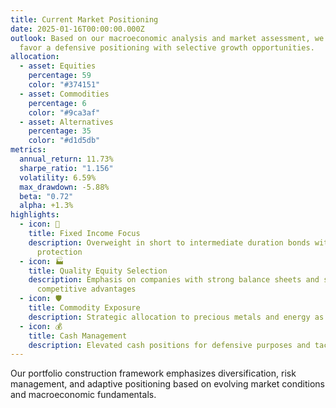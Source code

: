 ```yaml
---
title: Current Market Positioning
date: 2025-01-16T00:00:00.000Z
outlook: Based on our macroeconomic analysis and market assessment, we currently
  favor a defensive positioning with selective growth opportunities.
allocation:
  - asset: Equities
    percentage: 59
    color: "#374151"
  - asset: Commodities
    percentage: 6
    color: "#9ca3af"
  - asset: Alternatives
    percentage: 35
    color: "#d1d5db"
metrics:
  annual_return: 11.73%
  sharpe_ratio: "1.156"
  volatility: 6.59%
  max_drawdown: -5.88%
  beta: "0.72"
  alpha: +1.3%
highlights:
  - icon: 🏦
    title: Fixed Income Focus
    description: Overweight in short to intermediate duration bonds with inflation
      protection
  - icon: 🏭
    title: Quality Equity Selection
    description: Emphasis on companies with strong balance sheets and sustainable
      competitive advantages
  - icon: 🛡️
    title: Commodity Exposure
    description: Strategic allocation to precious metals and energy as inflation hedges
  - icon: 💰
    title: Cash Management
    description: Elevated cash positions for defensive purposes and tactical opportunities
---
```


Our portfolio construction framework emphasizes diversification, risk management, and adaptive positioning based on evolving market conditions and macroeconomic fundamentals.
